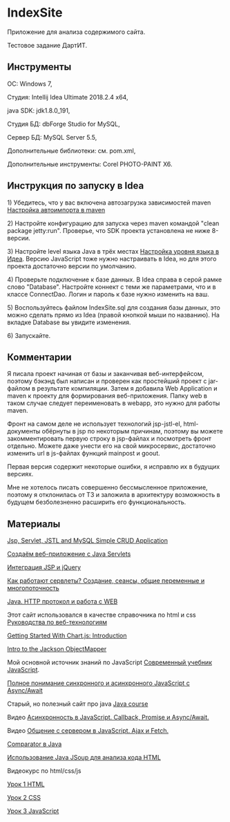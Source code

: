 # IndexSite
<p>Приложение для анализа содержимого сайта.<p>
<p>Тестовое задание ДартИТ.</p>

<h2>Инструменты</h2>
<p>ОС: Windows 7,</p>
<p>Студия: Intellij Idea Ultimate 2018.2.4 x64,</p>
<p>java SDK: jdk1.8.0_191,</p>
<p>Студия БД: dbForge Studio for MySQL,</p>
<p>Сервер БД: MySQL Server 5.5,</p>
<p>Дополнительные библиотеки: см. pom.xml,</p>
<p>Дополнительные инструменты: Corel PHOTO-PAINT X6.</p>

<h2>Инструкция по запуску в Idea</h2>
<p>1) Убедитесь, что у вас включена автозагрузка зависимостей maven 
<a href="http://qaru.site/questions/20701/import-maven-dependencies-i..">Настройка автоимпорта в maven</a></p>
<p>2) Настройте конфигурацию для запуска через maven командой "clean package jetty:run". Проверье, что SDK проекта установлена не ниже 8-версии.</p>
<p>3) Настройте level языка Java в трёх местах <a href="https://stackoverflow.com/questions/12900373/idea-javac-source-release-1-7-requires-target-release-1-7/12900859#12900859">Настройка уровня языка в Идеа</a>. 
Версию JavaScript тоже нужно настраивать в Idea, но для этого проекта достаточно версии по умолчанию.</p>
<p>4) Проверьте подключение к базе данных. В Idea справа в серой рамке слово "Database". Настройте коннект с теми же параметрами, что и в классе ConnectDao. Логин и пароль к базе нужно изменить на ваш.</p>
<p>5) Воспользуйтесь файлом IndexSite.sql для создания базы данных, это можно сделать прямо из Idea (правой кнопкой мыши по названию).
На вкладке Database вы увидите изменения.</p>
<p>6) Запускайте.</p>

<h2>Комментарии</h2>
<p>Я писала проект начиная от базы и заканчивая веб-интерфейсом, поэтому бэкэнд был написан и проверен как простейший проект с jar-файлом в результате компиляции. Затем я добавила Web Application и maven к проекту для формирования веб-приложения. Папку web в таком случае следует переименовать в webapp, это нужно для работы maven.</p>
<p>Фронт на самом деле не использует технологий jsp-jstl-el, html-документы обёрнуты в jsp по некоторым причинам, поэтому вы можете закомментировать первую строку в jsp-файлах и посмотреть фронт отдельно. Можете даже унести его на свой микросервис, достаточно изменить url в js-файлах функций mainpost и goout.</p>
<p>Первая версия содержит некоторые ошибки, я исправлю их в будущих версиях.</p>
<p>Мне не хотелось писать совершенно бессмысленное приложение, поэтому я отклонилась от ТЗ и заложила в архитектуру возможность в будущем безболезненно расширить его функциональность.</p>

<h2>Материалы</h2>
<p><a href="http://www.javaknowledge.info/jsp-servlet-jstl-and-mysql-simple-crud-application/">
Jsp, Servlet, JSTL and MySQL Simple CRUD Application</a></p>
<p><a href="https://tproger.ru/translations/building-a-web-app-with-java-servlets/">Создаём веб-приложение с Java Servlets</a></p>
<p><a href="http://java-online.ru/jsp-jquery.xhtml">Интеграция JSP и jQuery</a></p>
<p><a href="http://qaru.site/questions/2706/how-do-servlets-work-instantiation-sessions-shared-variables-and-multithreading">Как работают сервлеты? Создание, сеансы, общие переменные и многопоточность</a></p>
<p><a href="http://www.javaportal.ru/java/articles/java_http_web/article05.html">Java. HTTP протокол и работа с WEB</a></p>
<p>Этот сайт использовался в качестве справочника по html и css <a href="https://webref.ru/">Руководства по веб-технологиям</a></p>
<p><a href="https://code.tutsplus.com/tutorials/getting-started-with-chartjs-introduction--cms-28278">Getting Started With Chart.js: Introduction</a></p>
<p><a href="https://www.baeldung.com/jackson-object-mapper-tutorial">Intro to the Jackson ObjectMapper</a></p>
<p>Мой основной источник знаний по JavaScript <a href="https://learn.javascript.ru">Современный учебник JavaScript</a>.</p>
<p><a href="https://medium.com/@stasonmars/%D0%BF%D0%BE%D0%BB%D0%BD%D0%BE%D0%B5-%D0%BF%D0%BE%D0%BD%D0%B8%D0%BC%D0%B0%D0%BD%D0%B8%D0%B5-%D1%81%D0%B8%D0%BD%D1%85%D1%80%D0%BE%D0%BD%D0%BD%D0%BE%D0%B3%D0%BE-%D0%B8-%D0%B0%D1%81%D0%B8%D0%BD%D1%85%D1%80%D0%BE%D0%BD%D0%BD%D0%BE%D0%B3%D0%BE-javascript-%D1%81-async-await-ba5f47f4436">Полное понимание синхронного и асинхронного JavaScript с Async/Await</a></p>
<p>Старый, но полезный сайт про java <a href="http://java-course.ru">Java course</a></p>
<p>Видео <a href="https://www.youtube.com/watch?v=LCsIuCGrCL0">Асинхронность в JavaScript. Callback, Promise и Async/Await.</a></p>
<p>Видео <a href="https://www.youtube.com/watch?time_continue=2614&v=SF5yHkfiZkY">Общение с сервером в JavaScript. Ajax и Fetch.</a></p>
<p><a href="https://javarush.ru/groups/posts/1939-comparator-v-java">Comparator в Java</a></p>
<p><a href="https://o7planning.org/ru/10399/jsoup-java-html-parser-tutorial">Использование Java JSoup для анализа кода HTML</a></p>
<p>Видеокурс по html/css/js</p>
<p><a href="https://www.youtube.com/watch?v=WrjTPkw8aoA">Урок 1 HTML</a></p>
<p><a href="https://www.youtube.com/watch?v=pJ6l29fpi3s">Урок 2 CSS</a></p>
<p><a href="https://www.youtube.com/watch?v=xVyq-NwFMCU">Урок 3 JavaScript</a></p>
